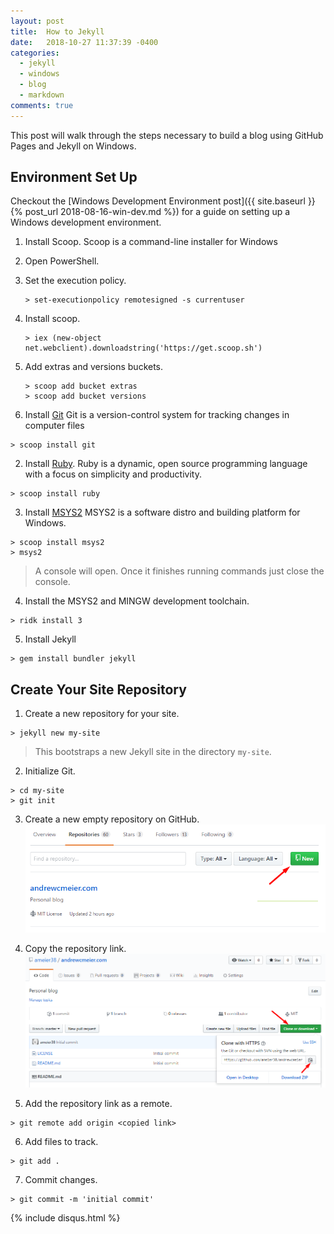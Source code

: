 ```yaml
---
layout: post
title:  How to Jekyll
date:   2018-10-27 11:37:39 -0400
categories: 
  - jekyll
  - windows
  - blog
  - markdown
comments: true
---
```


This post will walk through the steps necessary to build
a blog using GitHub Pages and Jekyll on Windows.

## Environment Set Up
Checkout the [Windows Development Environment post]({{ site.baseurl }}{% post_url 2018-08-16-win-dev.md %})
for a guide on setting up a Windows development environment. 

1) Install Scoop.
  Scoop is a command-line installer for Windows

  1) Open PowerShell.
  2) Set the execution policy.
      ```
      > set-executionpolicy remotesigned -s currentuser
      ```
  3) Install scoop.
      ```
      > iex (new-object net.webclient).downloadstring('https://get.scoop.sh')
      ```
  4) Add extras and versions buckets.
      ```
      > scoop add bucket extras
      > scoop add bucket versions
      ```

2) Install [Git](https://git-scm.com/)
  Git is a version-control system for tracking changes in computer files
  ```
  > scoop install git
  ```

2) Install [Ruby](https://www.ruby-lang.org/en/).
  Ruby is a dynamic, open source programming language with a focus on simplicity and productivity.
  ```console
  > scoop install ruby
  ```

3) Install [MSYS2](https://www.msys2.org/)
  MSYS2 is a software distro and building platform for Windows.
  ```console
  > scoop install msys2
  > msys2
  ```
  > A console will open. Once it finishes running
  commands just close the console.

4) Install the MSYS2 and MINGW development toolchain.
  ```console
  > ridk install 3
  ```

5) Install Jekyll
  ```console
  > gem install bundler jekyll
  ```

## Create Your Site Repository

1) Create a new repository for your site.
  ```console
  > jekyll new my-site
  ```
  > This bootstraps a new Jekyll site in the directory `my-site`.

2) Initialize Git. 
  ```console
  > cd my-site
  > git init
  ```

3) Create a new empty repository on GitHub.
  ![create_new_repository](/assets/create_new_repository.png)

4) Copy the repository link.
  ![clone_repository](/assets/clone_repository.png)

5) Add the repository link as a remote.
  ```console
  > git remote add origin <copied link>
  ```

6) Add files to track.
  ```console
  > git add .
  ```

7) Commit changes.
  ```console
  > git commit -m 'initial commit'
  ```

{% include disqus.html %}